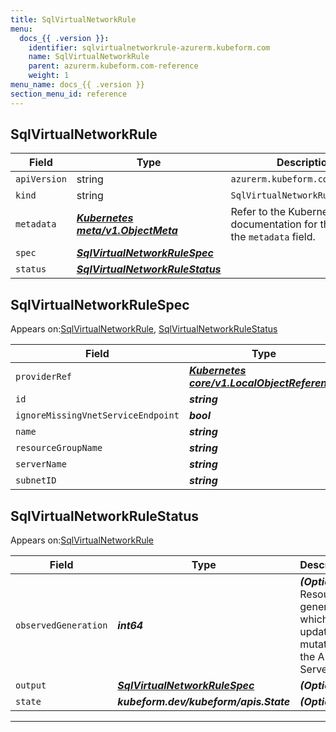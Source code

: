 ```yaml
---
title: SqlVirtualNetworkRule
menu:
  docs_{{ .version }}:
    identifier: sqlvirtualnetworkrule-azurerm.kubeform.com
    name: SqlVirtualNetworkRule
    parent: azurerm.kubeform.com-reference
    weight: 1
menu_name: docs_{{ .version }}
section_menu_id: reference
---
```


## SqlVirtualNetworkRule
| Field | Type | Description |
| ------ | ----- | ----------- |
| `apiVersion` | string | `azurerm.kubeform.com/v1alpha1` |
|    `kind` | string | `SqlVirtualNetworkRule` |
| `metadata` | ***[Kubernetes meta/v1.ObjectMeta](https://kubernetes.io/docs/reference/generated/kubernetes-api/v1.13/#objectmeta-v1-meta)***|Refer to the Kubernetes API documentation for the fields of the `metadata` field.|
| `spec` | ***[SqlVirtualNetworkRuleSpec](#sqlvirtualnetworkrulespec)***||
| `status` | ***[SqlVirtualNetworkRuleStatus](#sqlvirtualnetworkrulestatus)***||
## SqlVirtualNetworkRuleSpec

Appears on:[SqlVirtualNetworkRule](#sqlvirtualnetworkrule), [SqlVirtualNetworkRuleStatus](#sqlvirtualnetworkrulestatus)

| Field | Type | Description |
| ------ | ----- | ----------- |
| `providerRef` | ***[Kubernetes core/v1.LocalObjectReference](https://kubernetes.io/docs/reference/generated/kubernetes-api/v1.13/#localobjectreference-v1-core)***||
| `id` | ***string***||
| `ignoreMissingVnetServiceEndpoint` | ***bool***| ***(Optional)*** |
| `name` | ***string***||
| `resourceGroupName` | ***string***||
| `serverName` | ***string***||
| `subnetID` | ***string***||
## SqlVirtualNetworkRuleStatus

Appears on:[SqlVirtualNetworkRule](#sqlvirtualnetworkrule)

| Field | Type | Description |
| ------ | ----- | ----------- |
| `observedGeneration` | ***int64***| ***(Optional)*** Resource generation, which is updated on mutation by the API Server.|
| `output` | ***[SqlVirtualNetworkRuleSpec](#sqlvirtualnetworkrulespec)***| ***(Optional)*** |
| `state` | ***kubeform.dev/kubeform/apis.State***| ***(Optional)*** |
---

